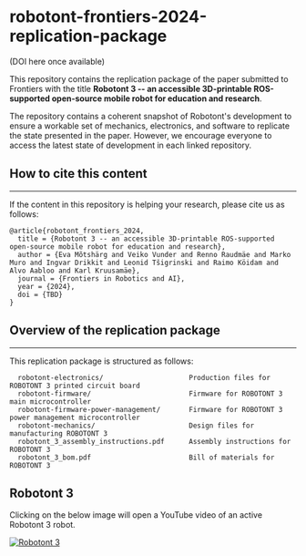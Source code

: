 # robotont-frontiers-2024-replication-package
(DOI here once available)

This repository contains the replication package of the paper submitted to Frontiers with the title **Robotont 3 -- an accessible 3D-printable ROS-supported open-source mobile robot for education and research**.

The repository contains a coherent snapshot of Robotont's development to ensure a workable set of mechanics, electronics, and software to replicate the state presented in the paper. However, we encourage everyone to access the latest state of development in each linked repository.


## How to cite this content
---
If the content in this repository is helping your research, please cite us as follows:

```
@article{robotont_frontiers_2024,
  title = {Robotont 3 -- an accessible 3D-printable ROS-supported open-source mobile robot for education and research},
  author = {Eva Mõtshärg and Veiko Vunder and Renno Raudmäe and Marko Muro and Ingvar Drikkit and Leonid Tšigrinski and Raimo Köidam and Alvo Aabloo and Karl Kruusamäe},
  journal = {Frontiers in Robotics and AI},
  year = {2024},
  doi = {TBD}
}
```


## Overview of the replication package
---

This replication package is structured as follows:

```
  robotont-electronics/                     Production files for ROBOTONT 3 printed circuit board
  robotont-firmware/                        Firmware for ROBOTONT 3 main microcontroller
  robotont-firmware-power-management/       Firmware for ROBOTONT 3 power management microcontroller
  robotont-mechanics/                       Design files for manufacturing ROBOTONT 3
  robotont_3_assembly_instructions.pdf      Assembly instructions for ROBOTONT 3
  robotont_3_bom.pdf                        Bill of materials for ROBOTONT 3
```


## Robotont 3

Clicking on the below image will open a YouTube video of an active Robotont 3 robot.

[![Robotont 3](https://img.youtube.com/vi/sH2FnLFTruA/0.jpg)](https://www.youtube.com/watch?v=sH2FnLFTruA)
